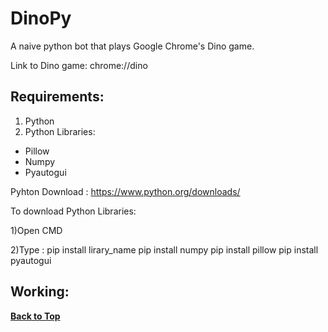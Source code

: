# DinoPy
A naive python bot that plays Google Chrome's Dino game.

Link to Dino game: chrome://dino

## Requirements:
1) Python
2) Python Libraries:
* Pillow
* Numpy
* Pyautogui

  
Pyhton Download : https://www.python.org/downloads/

To download Python Libraries:

1)Open CMD

2)Type : pip install lirary_name
  pip install numpy
  pip install pillow
  pip install pyautogui
  
## Working:

**[Back to Top](#DinoPy)**
